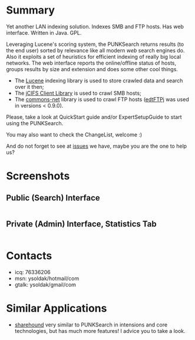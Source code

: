 # Summary #
Yet another LAN indexing solution. Indexes SMB and FTP hosts. Has web interface. Written in Java. GPL.

Leveraging Lucene's scoring system, the PUNKSearch returns results (to the end user) sorted by relevance like all modern _web_ search engines do. Also it exploits a set of heuristics for efficient indexing of really big local networks.  The web interface reports the online/offline status of hosts, groups results by size and extension and does some other cool things.

  * The [Lucene](http://lucene.apache.org/java/docs/index.html) indexing library is used to store crawled data and search over it then;
  * The [jCIFS Client Library](http://jcifs.samba.org/) is used to crawl SMB hosts;
  * The [commons-net](http://commons.apache.org/net/) library is used to crawl FTP hosts ([edtFTPj](http://www.enterprisedt.com/products/edtftpj/) was used in versions < 0.9.0).

Please, take a look at QuickStart guide and/or ExpertSetupGuide to start using the PUNKSearch.

You may also want to check the ChangeList, welcome :)

And do not forget to see at [issues](http://code.google.com/p/punksearch/issues/list) we have, maybe you are the one to help us?

# Screenshots #
## Public (Search) Interface ##
![![](http://punksearch.googlecode.com/files/screenshot_search_0.8.0_thumb.gif)](http://punksearch.googlecode.com/files/screenshot_search_0.8.0.gif)

## Private (Admin) Interface, Statistics Tab ##
![![](http://punksearch.googlecode.com/files/screenshot_statistics_0.8.0_thumb.gif)](http://punksearch.googlecode.com/files/screenshot_statistics_0.8.0.gif)

# Contacts #
  * icq: 76336206
  * msn: ysoldak/hotmail/com
  * gtalk: ysoldak/gmail/com

# Similar Applications #
  * [sharehound](http://sharehound.org/) very similar to PUNKSearch in intensions and core technologies, but has much more features! I advice you to take a look.
